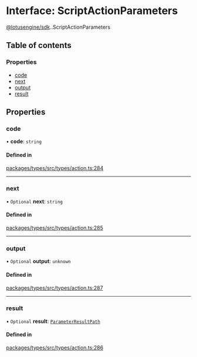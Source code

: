 # Interface: ScriptActionParameters

[@lotusengine/sdk](../wiki/@lotusengine.sdk).[<internal>](../wiki/@lotusengine.sdk.%3Cinternal%3E).ScriptActionParameters

## Table of contents

### Properties

- [code](../wiki/@lotusengine.sdk.%3Cinternal%3E.ScriptActionParameters#code)
- [next](../wiki/@lotusengine.sdk.%3Cinternal%3E.ScriptActionParameters#next)
- [output](../wiki/@lotusengine.sdk.%3Cinternal%3E.ScriptActionParameters#output)
- [result](../wiki/@lotusengine.sdk.%3Cinternal%3E.ScriptActionParameters#result)

## Properties

### code

• **code**: `string`

#### Defined in

[packages/types/src/types/action.ts:284](https://github.com/lotusengine/sdk/blob/f1f5297/packages/types/src/types/action.ts#L284)

___

### next

• `Optional` **next**: `string`

#### Defined in

[packages/types/src/types/action.ts:285](https://github.com/lotusengine/sdk/blob/f1f5297/packages/types/src/types/action.ts#L285)

___

### output

• `Optional` **output**: `unknown`

#### Defined in

[packages/types/src/types/action.ts:287](https://github.com/lotusengine/sdk/blob/f1f5297/packages/types/src/types/action.ts#L287)

___

### result

• `Optional` **result**: [`ParameterResultPath`](../wiki/@lotusengine.sdk.%3Cinternal%3E#parameterresultpath)

#### Defined in

[packages/types/src/types/action.ts:286](https://github.com/lotusengine/sdk/blob/f1f5297/packages/types/src/types/action.ts#L286)
